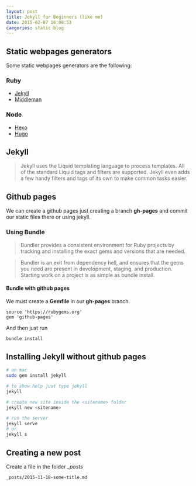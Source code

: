 ```yaml
---
layout: post
title: Jekyll for Beginners (like me)
date: 2015-02-07 16:08:53
caegories: static blog
---
```


## Static webpages generators

Some static webpages generators are the following:

### Ruby

- [Jekyll](https://jekyllrb.com/)
- [Middleman](https://middlemanapp.com/)

### Node

- [Hexo](https://hexo.io/)
- [Hugo](https://gohugo.io/)

## Jekyll

> Jekyll uses the Liquid templating language to process templates. All of the standard Liquid tags and filters are supported. Jekyll even adds a few handy filters and tags of its own to make common tasks easier.

## Github pages

We can create a github pages just creating a branch **gh-pages** and commit our static files there or using jekyll.

### Using Bundle

> Bundler provides a consistent environment for Ruby projects by tracking and installing the exact gems and versions that are needed. 

> Bundler is an exit from dependency hell, and ensures that the gems you need are present in development, staging, and production. Starting work on a project is as simple as bundle install.

#### Bundle with github pages

We must create a **Gemfile** in our **gh-pages** branch.

```
source 'https://rubygems.org'
gem 'github-pages'
```

And then just run

```bash
bundle install
```

## Installing Jekyll without github pages

```bash
# on mac
sudo gem install jekyll

# to show help just type jekyll
jekyll

# create new site inside the <sitename> folder
jekyll new <sitename>

# run the server
jekyll serve
# or
jekyll s
```

## Creating a new post

Create a file in the folder *_posts*

```
_posts/2015-11-18-some-title.md
```


